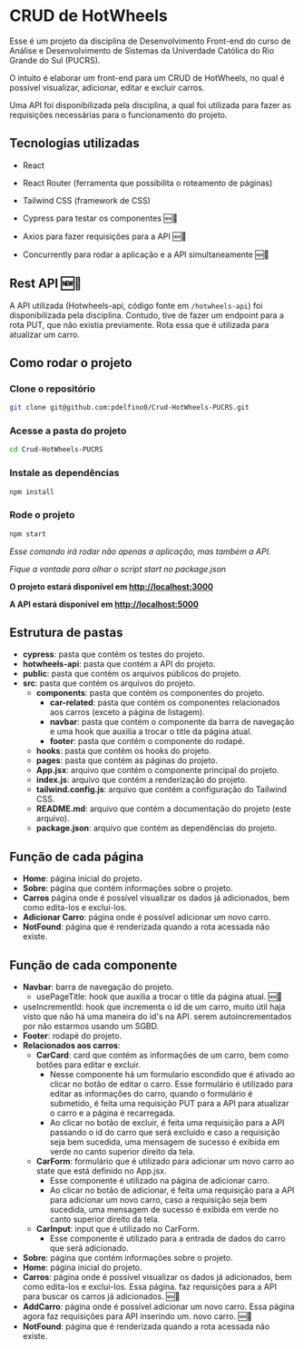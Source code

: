 # CRUD de HotWheels

Esse é um projeto da disciplina de Desenvolvimento Front-end do curso de Análise e Desenvolvimento de Sistemas da
Univerdade Católica do Rio Grande do Sul (PUCRS).

O intuito é elaborar um front-end para um CRUD de HotWheels, no qual é possível visualizar, adicionar, editar e excluir
carros.

Uma API foi disponibilizada pela disciplina, a qual foi utilizada para fazer as requisições necessárias para o
funcionamento do projeto.

## Tecnologias utilizadas

- React
- React Router (ferramenta que possibilita o roteamento de páginas)
- Tailwind CSS (framework de CSS)

- Cypress para testar os componentes :new::rocket:
- Axios para fazer requisições para a API :new::rocket:
- Concurrently para rodar a aplicação e a API simultaneamente :new::rocket:

## Rest API :new::rocket:

A API utilizada (Hotwheels-api, código fonte em ``/hotwheels-api``) foi disponibilizada pela disciplina.
Contudo, tive de fazer um endpoint para a rota PUT, que não existia previamente. Rota essa que é utilizada para
atualizar um carro.

## Como rodar o projeto

### Clone o repositório

```bash
git clone git@github.com:pdelfino0/Crud-HotWheels-PUCRS.git
```

### Acesse a pasta do projeto

```bash
cd Crud-HotWheels-PUCRS
```

### Instale as dependências

```bash
npm install
```

### Rode o projeto

```bash
npm start
```

_Esse comando irá rodar não apenas a aplicação, mas também a API._

_Fique a vontade para olhar o script start no package.json_

**O projeto estará disponível em [http://localhost:3000](http://localhost:3000)**

**A API estará disponível em [http://localhost:5000](http://localhost:5000)**

## Estrutura de pastas

- **cypress**: pasta que contém os testes do projeto.
- **hotwheels-api**: pasta que contém a API do projeto.
- **public**: pasta que contém os arquivos públicos do projeto.
- **src**: pasta que contém os arquivos do projeto.
    - **components**: pasta que contém os componentes do projeto.
        - **car-related**: pasta que contém os componentes relacionados aos carros (exceto a página de listagem).
        - **navbar**: pasta que contém o componente da barra de navegação e uma hook que auxilia a trocar o title da
          página atual.
        - **footer**: pasta que contém o componente do rodapé.
    - **hooks**: pasta que contém os hooks do projeto.
    - **pages**: pasta que contém as páginas do projeto.
    - **App.jsx**: arquivo que contém o componente principal do projeto.
    - **index.js**: arquivo que contém a renderização do projeto.
    - **tailwind.config.js**: arquivo que contém a configuração do Tailwind CSS.
    - **README.md**: arquivo que contém a documentação do projeto (este arquivo).
    - **package.json**: arquivo que contém as dependências do projeto.

## Função de cada página

- **Home**: página inicial do projeto.
- **Sobre**: página que contém informações sobre o projeto.
- **Carros** página onde é possível visualizar os dados já adicionados, bem como edita-los e exclui-los.
- **Adicionar Carro**: página onde é possível adicionar um novo carro.
- **NotFound**: página que é renderizada quando a rota acessada não existe.

## Função de cada componente

- **Navbar**: barra de navegação do projeto.
    - usePageTitle: hook que auxilia a trocar o title da página atual.
      :new::rocket:
- useIncrementId: hook que incrementa o id de um carro, muito útil haja visto que não há uma maneira do id's na API.
  serem autoincrementados por não estarmos usando um SGBD.
- **Footer**: rodapé do projeto.
- **Relacionados aos carros**:
    - **CarCard**: card que contém as informações de um carro, bem como botões para editar e excluir.
        - Nesse componente há um formulario escondido que é ativado ao clicar no botão de editar o carro. Esse
          formulário é utilizado para editar as informações do carro, quando o formulário é submetido, é feita uma
          requisição PUT para a API para atualizar o carro e a página é recarregada.
        - Ao clicar no botão de excluir, é feita uma requisição para a API passando o id do carro que será excluído e
          caso a requisição seja bem sucedida, uma mensagem de sucesso é exibida em verde no canto superior direito da
          tela.
    - **CarForm**: formulário que é utilizado para adicionar um novo carro ao state que está definido no App.jsx.
        - Esse componente é utilizado na página de adicionar carro.
        - Ao clicar no botão de adicionar, é feita uma requisição para a API para adicionar um novo carro, caso a
          requisição seja bem sucedida, uma mensagem de sucesso é exibida em verde no canto superior direito da tela.
    - **CarInput**: input que é utilizado no CarForm.
        - Esse componente é utilizado para a entrada de dados do carro que será adicionado.
- **Sobre**: página que contém informações sobre o projeto.
- **Home**: página inicial do projeto.
- **Carros**: página onde é possível visualizar os dados já adicionados, bem como edita-los e exclui-los. Essa página.
  faz requisições para a API para buscar os carros já adicionados. :new::rocket:
- **AddCarro**: página onde é possível adicionar um novo carro. Essa página agora faz requisições para API inserindo um.
  novo carro. :new::rocket:
- **NotFound**: página que é renderizada quando a rota acessada não existe.
